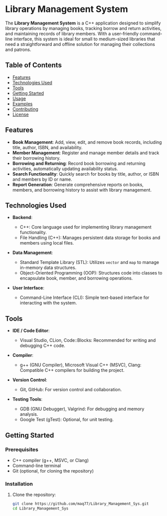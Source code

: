 # Library Management System

The **Library Management System** is a C++ application designed to simplify library operations by managing books, tracking borrow and return activities, and maintaining records of library members. With a user-friendly command-line interface, this system is ideal for small to medium-sized libraries that need a straightforward and offline solution for managing their collections and patrons.

## Table of Contents
- [Features](#features)
- [Technologies Used](#technologies-used)
- [Tools](#tools)
- [Getting Started](#getting-started)
- [Usage](#usage)
- [Examples](#examples)
- [Contributing](#contributing)
- [License](#license)

## Features

- **Book Management**: Add, view, edit, and remove book records, including title, author, ISBN, and availability.
- **Member Management**: Register and manage member details and track their borrowing history.
- **Borrowing and Returning**: Record book borrowing and returning activities, automatically updating availability status.
- **Search Functionality**: Quickly search for books by title, author, or ISBN and members by ID or name.
- **Report Generation**: Generate comprehensive reports on books, members, and borrowing history to assist with library management.

## Technologies Used

- **Backend**:
  - C++: Core language used for implementing library management functionality.
  - File Handling (C++): Manages persistent data storage for books and members using local files.

- **Data Management**:
  - Standard Template Library (STL): Utilizes `vector` and `map` to manage in-memory data structures.
  - Object-Oriented Programming (OOP): Structures code into classes to encapsulate book, member, and borrowing operations.

- **User Interface**:
  - Command-Line Interface (CLI): Simple text-based interface for interacting with the system.

## Tools

- **IDE / Code Editor**:
  - Visual Studio, CLion, Code::Blocks: Recommended for writing and debugging C++ code.

- **Compiler**:
  - g++ (GNU Compiler), Microsoft Visual C++ (MSVC), Clang: Compatible C++ compilers for building the project.

- **Version Control**:
  - Git, GitHub: For version control and collaboration.

- **Testing Tools**:
  - GDB (GNU Debugger), Valgrind: For debugging and memory analysis.
  - Google Test (gTest): Optional, for unit testing.

## Getting Started

### Prerequisites

- C++ compiler (g++, MSVC, or Clang)
- Command-line terminal
- Git (optional, for cloning the repository)

### Installation

1. Clone the repository:
   ```bash
   git clone https://github.com/maq77/Library_Management_Sys.git
   cd Library_Management_Sys
